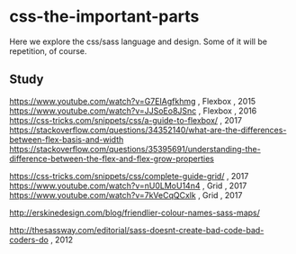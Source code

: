 # css-the-important-parts

Here we explore the css/sass language and design. Some of it will be repetition, of course.

## Study

https://www.youtube.com/watch?v=G7EIAgfkhmg , Flexbox , 2015  
https://www.youtube.com/watch?v=JJSoEo8JSnc , Flexbox , 2016  
https://css-tricks.com/snippets/css/a-guide-to-flexbox/ , 2017  
https://stackoverflow.com/questions/34352140/what-are-the-differences-between-flex-basis-and-width  
https://stackoverflow.com/questions/35395691/understanding-the-difference-between-the-flex-and-flex-grow-properties

https://css-tricks.com/snippets/css/complete-guide-grid/ , 2017  
https://www.youtube.com/watch?v=nU0LMoU14n4 , Grid , 2017  
https://www.youtube.com/watch?v=7kVeCqQCxlk , Grid , 2017

http://erskinedesign.com/blog/friendlier-colour-names-sass-maps/

http://thesassway.com/editorial/sass-doesnt-create-bad-code-bad-coders-do , 2012
